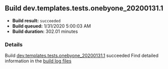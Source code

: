 ## Build dev.templates.tests.onebyone_20200131.1
- **Build result:** `succeeded`
- **Build queued:** 1/31/2020 5:00:03 AM
- **Build duration:** 302.01 minutes
### Details
Build [dev.templates.tests.onebyone_20200131.1](https://winappstudio.visualstudio.com/web/build.aspx?pcguid=a4ef43be-68ce-4195-a619-079b4d9834c2&builduri=vstfs%3a%2f%2f%2fBuild%2fBuild%2f32785) succeeded
Find detailed information in the [build log files]()
